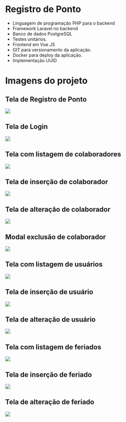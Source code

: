 # Registro de Ponto
- Linguagem de programação PHP para o backend
- Framework Laravel no backend
- Banco de dados PostgreSQL
- Testes unitários.
- Frontend em Vue JS
- GIT para versionamento da aplicação.
- Docker para deploy da aplicação.
- Implementação UUID

# Imagens do projeto
## Tela de Registro de Ponto
![](screen-0.png)

## Tela de Login
![](screen-1.png)

## Tela com listagem de colaboradores
![](screen-3.png)

## Tela de inserção de colaborador
![](screen-4.png)

## Tela de alteração de colaborador
![](screen-10.png)

## Modal exclusão de colaborador
![](screen-11.png)

## Tela com listagem de usuários
![](screen-5.png)

## Tela de inserção de usuário
![](screen-4.png)

## Tela de alteração de usuário
![](screen-9.png)

## Tela com listagem de feriados
![](screen-7.png)

## Tela de inserção de feriado
![](screen-6.png)

## Tela de alteração de feriado
![](screen-8.png)
